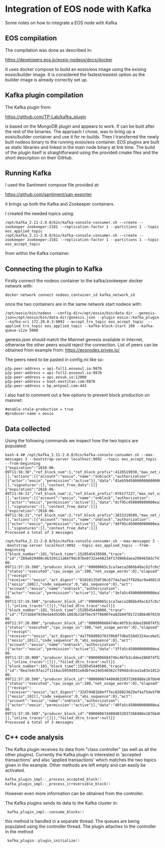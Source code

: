 
# Integration of EOS node with Kafka

Some notes on how to integrate a EOS node with Kafka

## EOS compilation

The compilation was done as described in:

https://developers.eos.io/eosio-nodeos/docs/docker

It uses docker compose to build an eosio/eos image using the exising eosio/builder image. It is considered the fastest/easiest option as the builder image is already correctly set up.

## Kafka plugin compilation

The Kafka plugin from:

https://github.com/TP-Lab/kafka_plugin

is based on the MongoDB plugin and appears to work. If can be built after the rest of the binaries. The approach I chose, was to bring up a eosio/builder container and use it for re-builds. Then I transferred the newly built nodeos binary to the running eosio/eos container. EOS plugins are built as static libraries and linked in the main node binary at link time. The build of the plugin itself is straightforward using the provided cmake files and the short description on their GitHub.

## Running Kafka

I used the Santiment compose file provided at:

https://github.com/santiment/san-exporter

it brings up both the Kafka and Zookeeper containers.

I created the needed topics using:

```shell
/opt/kafka_2.11-2.0.0/bin/kafka-console-consumer.sh --create --zookeeper zookeeper:2181 --replication-factor 1 --partitions 1 --topic eos_applied_topic
/opt/kafka_2.11-2.0.0/bin/kafka-console-consumer.sh --create --zookeeper zookeeper:2181 --replication-factor 1 --partitions 1 --topic eos_accept_topic
```

from within the Kafka container.

## Connecting the plugin to Kafka

Firstly connect the nodeos container to the kafka/zookeeper docker network with:

```shell
docker network connect nodeos_container_id kafka_network_id
```

once the two containers are in the same network start nodeos with:

```shell
/opt/eosio/bin/nodeos --config-dir=/opt/eosio/bin/data-dir --genesis-json=/opt/eosio/bin/data-dir/genesis.json --plugin eosio::kafka_plugin --kafka-uri 172.20.0.3:9092 --accept_trx_topic eos_accept_topic  --applied_trx_topic eos_applied_topic --kafka-block-start 100 --kafka-queue-size 5000
```

genesis.json should match the Mainnet genesis available in Internet, otherwise the other peers would reject the connection. List of peers can be obtained from example from:
https://eosnodes.privex.io/

The peers need to be pasted in config.ini like so:

```
p2p-peer-address = api-full1.eoseoul.io:9876
p2p-peer-address = api-full2.eoseoul.io:9876
p2p-peer-address = api.eosuk.io:12000
p2p-peer-address = boot.eostitan.com:9876
p2p-peer-address = bp.antpool.com:443
```

I also had to comment out a few options to prevent block production on mainnet:

```
#enable-stale-production = true
#producer-name = eosio
```


## Data collected

Using the following commands we inspect how the two topics are populated:

```
bash-4.4# /opt/kafka_2.11-2.0.0/bin/kafka-console-consumer.sh --max-messages 3 --bootstrap-server localhost:9092 --topic eos_accept_topic --from-beginning
{"expiration":"2018-06-09T11:56:30","ref_block_num":1,"ref_block_prefix":4126519930,"max_net_usage_words":0,"max_cpu_usage_ms":0,"delay_sec":0,"context_free_actions":[],"actions":[{"account":"eosio","name":"onblock","authorization":[{"actor":"eosio","permission":"active"}],"data":"d1eb59450000000000000000010000000000000000000000000000000000000000000000000000000000000000000000000000000000000000000000000000000000000000000000000000000000aca376f206b8fc25a6ed44dbdc66547c36c6c33e3a119ffbeaef943642f0e906000000000000"}],"transaction_extensions":[],"signatures":[],"context_free_data":[]}
{"expiration":"2018-06-09T11:56:31","ref_block_num":2,"ref_block_prefix":976177227,"max_net_usage_words":0,"max_cpu_usage_ms":0,"delay_sec":0,"context_free_actions":[],"actions":[{"account":"eosio","name":"onblock","authorization":[{"actor":"eosio","permission":"active"}],"data":"dcf95c450000000000ea3055000000000001405147477ab2f5f51cda427b638191c66d2c59aa392d5c2c98076cb00000000000000000000000000000000000000000000000000000000000000000e0244db4c02d68ae64dec160310e247bb04e5cb599afb7c14710fbf3f4576c0e000000000000"}],"transaction_extensions":[],"signatures":[],"context_free_data":[]}
{"expiration":"2018-06-09T11:56:31","ref_block_num":3,"ref_block_prefix":3833319509,"max_net_usage_words":0,"max_cpu_usage_ms":0,"delay_sec":0,"context_free_actions":[],"actions":[{"account":"eosio","name":"onblock","authorization":[{"actor":"eosio","permission":"active"}],"data":"ddf95c450000000000ea305500000000000267f3e2284b482f3afc2e724be1d6cbc1804532ec62d4e7af47c3069300000000000000000000000000000000000000000000000000000000000000001fb815fab36fcb7abda71a209c804db4d7d5c20c164035344f7efecb608d6b53000000000000"}],"transaction_extensions":[],"signatures":[],"context_free_data":[]}
Processed a total of 3 messages
```

```
/opt/kafka_2.11-2.0.0/bin/kafka-console-consumer.sh --max-messages 3 --bootstrap-server localhost:9092 --topic eos_applied_topic --from-beginning
{"block_number":101,"block_time":1528545439500,"trace":{"id":"289a029400c4b339111a66f9dc07be0732a440234f17d966daea2984658dcf47","block_num":101,"block_time":"2018-06-09T11:57:19.500","producer_block_id":"00000065c1ca7aeca286bb49acb2fc0c52633f141dc6600186c2c7f707d087a9","receipt":{"status":"executed","cpu_usage_us":100,"net_usage_words":0},"elapsed":177,"net_usage":0,"scheduled":false,"action_traces":[{"receipt":{"receiver":"eosio","act_digest":"81010135df36c6774a7ae2ff820ac9a46011b75ad718425ff5d1834c07cfaed3","global_sequence":100,"recv_sequence":100,"auth_sequence":[["eosio",100]],"code_sequence":0,"abi_sequence":0},"act":{"account":"eosio","name":"onblock","authorization":[{"actor":"eosio","permission":"active"}],"data":"3efa5c450000000000ea30550000000000636603d20fb205862740008ca9558ee005465a546ea6ec346a2a5e055d00000000000000000000000000000000000000000000000000000000000000006c352258b8461adbe770f006457f879e5ce2038459d4f95943b2ecfc5ff5a28e000000000000"},"context_free":false,"elapsed":50,"console":"","trx_id":"289a029400c4b339111a66f9dc07be0732a440234f17d966daea2984658dcf47","block_num":101,"block_time":"2018-06-09T11:57:19.500","producer_block_id":"00000065c1ca7aeca286bb49acb2fc0c52633f141dc6600186c2c7f707d087a9","account_ram_deltas":[],"inline_traces":[]}],"failed_dtrx_trace":null}}
{"block_number":102,"block_time":1528545440000,"trace":{"id":"f271bb4f839e4a4d5500c1803b218f9ec97f8606fea82b04f017210bb4070156","block_num":102,"block_time":"2018-06-09T11:57:20.000","producer_block_id":"000000668474bc46fb3cddee286874f52071e26e554e2acd040ba89bb2bc9110","receipt":{"status":"executed","cpu_usage_us":100,"net_usage_words":0},"elapsed":283,"net_usage":0,"scheduled":false,"action_traces":[{"receipt":{"receiver":"eosio","act_digest":"da7768d00376370b8f7dbe51845324acebe5203a20681dba82b7dc2e8b142ab5","global_sequence":101,"recv_sequence":101,"auth_sequence":[["eosio",101]],"code_sequence":0,"abi_sequence":0},"act":{"account":"eosio","name":"onblock","authorization":[{"actor":"eosio","permission":"active"}],"data":"3ffa5c450000000000ea305500000000006492871283c47f6ef57b00cf534628eb818c34deb87ea68a3557254c6b0000000000000000000000000000000000000000000000000000000000000000cf8b585449e982e69afdafff411b5775eee4e9b6e0942caff41adfbbdaa18cc9000000000000"},"context_free":false,"elapsed":50,"console":"","trx_id":"f271bb4f839e4a4d5500c1803b218f9ec97f8606fea82b04f017210bb4070156","block_num":102,"block_time":"2018-06-09T11:57:20.000","producer_block_id":"000000668474bc46fb3cddee286874f52071e26e554e2acd040ba89bb2bc9110","account_ram_deltas":[],"inline_traces":[]}],"failed_dtrx_trace":null}}
{"block_number":103,"block_time":1528545440500,"trace":{"id":"0ea7e4c97ac2f1316acb959d931e8dbfee24d546562cf094dc8cea1a83e1812c","block_num":103,"block_time":"2018-06-09T11:57:20.500","producer_block_id":"000000674400d832037266988e187bb4835f29bec570a9e57820fe3baa93ce54","receipt":{"status":"executed","cpu_usage_us":100,"net_usage_words":0},"elapsed":88,"net_usage":0,"scheduled":false,"action_traces":[{"receipt":{"receiver":"eosio","act_digest":"32d7d481b0eff7ec826823629af4af5de5f96886336eaa9c5aeae0edf9ed1bb4","global_sequence":102,"recv_sequence":102,"auth_sequence":[["eosio",102]],"code_sequence":0,"abi_sequence":0},"act":{"account":"eosio","name":"onblock","authorization":[{"actor":"eosio","permission":"active"}],"data":"40fa5c450000000000ea3055000000000065c1ca7aeca286bb49acb2fc0c52633f141dc6600186c2c7f707d087a90000000000000000000000000000000000000000000000000000000000000000f722a941bd8dd4bbecd51ddb9986f97815691e1937499f0ec7138410e77194ef000000000000"},"context_free":false,"elapsed":22,"console":"","trx_id":"0ea7e4c97ac2f1316acb959d931e8dbfee24d546562cf094dc8cea1a83e1812c","block_num":103,"block_time":"2018-06-09T11:57:20.500","producer_block_id":"000000674400d832037266988e187bb4835f29bec570a9e57820fe3baa93ce54","account_ram_deltas":[],"inline_traces":[]}],"failed_dtrx_trace":null}}
Processed a total of 3 messages
```

## C++ code analysis

The Kafka plugin receives its data from "class controller" (as well as all the other plugins). Currently the Kafka plugin is interested in 'accepted transactions' and also 'applied transactions' which matches the two topics given in the example. Other methods are left empty and can easily be activated.

```C++
kafka_plugin_impl::_process_accepted_block()
kafka_plugin_impl::_process_irreversible_block()
```

However even more information can be obtained from the controller.

The Kafka plugins sends its data to the Kafka cluster in:

```C++
 kafka_plugin_impl::consume_blocks()
 ```

 this method is handled in a separate thread. The queues are being populated using the controller thread. The plugin attaches to the controller in the method

```C++
 kafka_plugin::plugin_initialize()
 ```
